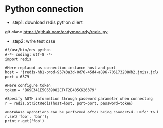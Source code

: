 # Python connection
- step1: download redis python client

 git clone https://github.com/andymccurdy/redis-py
- step2: write test case
```xml
#!/usr/bin/env python
#-*- coding: utf-8 -*-
import redis

#Here replaced as connection instance host and port
host = 'jredis-hb1-prod-957e3a3d-0d76-45d4-a896-706173208db2.jmiss.jcloud.com'
port = 6379

#Here configure token
token = 'B69B341E5C669082EFCF2E405C626379'

#Specify AUTH information through password parameter when connecting
r = redis.StrictRedis(host=host, port=port, password=token)

#Database operations can be performed after being connected. Refer to https://github.com/andymccurdy/redis-py for detailed documents
r.set('foo', 'bar');
print r.get('foo')
```
